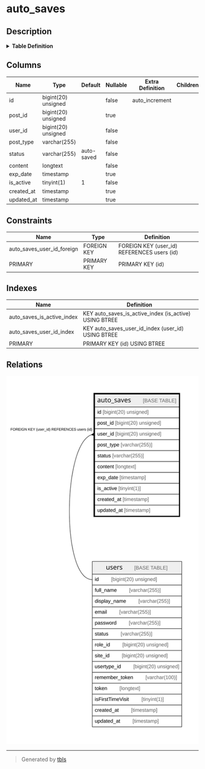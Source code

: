 # auto_saves

## Description

<details>
<summary><strong>Table Definition</strong></summary>

```sql
CREATE TABLE `auto_saves` (
  `id` bigint(20) unsigned NOT NULL AUTO_INCREMENT,
  `post_id` bigint(20) unsigned DEFAULT NULL,
  `user_id` bigint(20) unsigned NOT NULL,
  `post_type` varchar(255) COLLATE utf8mb4_unicode_ci NOT NULL,
  `status` varchar(255) COLLATE utf8mb4_unicode_ci NOT NULL DEFAULT 'auto-saved',
  `content` longtext COLLATE utf8mb4_unicode_ci NOT NULL,
  `exp_date` timestamp NULL DEFAULT NULL,
  `is_active` tinyint(1) NOT NULL DEFAULT '1',
  `created_at` timestamp NULL DEFAULT NULL,
  `updated_at` timestamp NULL DEFAULT NULL,
  PRIMARY KEY (`id`),
  KEY `auto_saves_user_id_index` (`user_id`),
  KEY `auto_saves_is_active_index` (`is_active`),
  CONSTRAINT `auto_saves_user_id_foreign` FOREIGN KEY (`user_id`) REFERENCES `users` (`id`) ON DELETE CASCADE
) ENGINE=InnoDB AUTO_INCREMENT=[Redacted by tbls] DEFAULT CHARSET=utf8mb4 COLLATE=utf8mb4_unicode_ci
```

</details>

## Columns

| Name | Type | Default | Nullable | Extra Definition | Children | Parents | Comment |
| ---- | ---- | ------- | -------- | ---------------- | -------- | ------- | ------- |
| id | bigint(20) unsigned |  | false | auto_increment |  |  |  |
| post_id | bigint(20) unsigned |  | true |  |  |  |  |
| user_id | bigint(20) unsigned |  | false |  |  | [users](users.md) |  |
| post_type | varchar(255) |  | false |  |  |  |  |
| status | varchar(255) | auto-saved | false |  |  |  |  |
| content | longtext |  | false |  |  |  |  |
| exp_date | timestamp |  | true |  |  |  |  |
| is_active | tinyint(1) | 1 | false |  |  |  |  |
| created_at | timestamp |  | true |  |  |  |  |
| updated_at | timestamp |  | true |  |  |  |  |

## Constraints

| Name | Type | Definition |
| ---- | ---- | ---------- |
| auto_saves_user_id_foreign | FOREIGN KEY | FOREIGN KEY (user_id) REFERENCES users (id) |
| PRIMARY | PRIMARY KEY | PRIMARY KEY (id) |

## Indexes

| Name | Definition |
| ---- | ---------- |
| auto_saves_is_active_index | KEY auto_saves_is_active_index (is_active) USING BTREE |
| auto_saves_user_id_index | KEY auto_saves_user_id_index (user_id) USING BTREE |
| PRIMARY | PRIMARY KEY (id) USING BTREE |

## Relations

![er](auto_saves.svg)

---

> Generated by [tbls](https://github.com/k1LoW/tbls)
